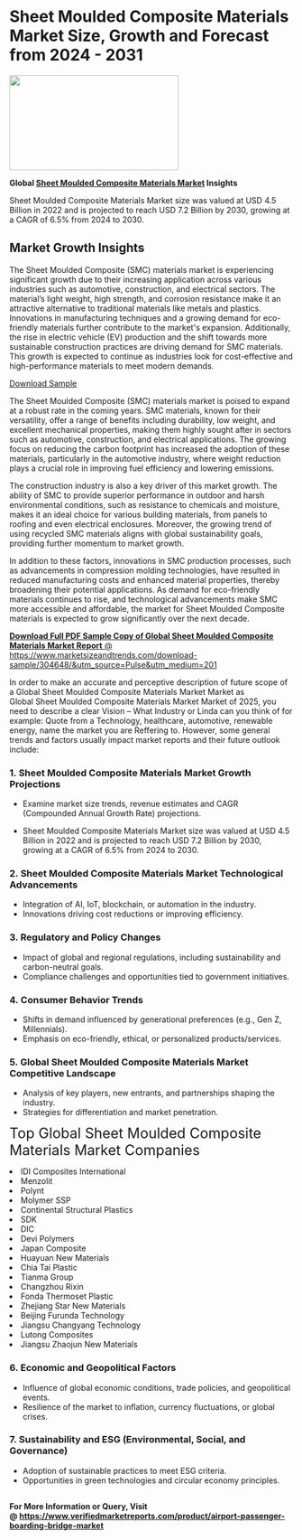 <H1>Sheet Moulded Composite Materials Market Size, Growth and Forecast from 2024 - 2031</H1><img class="aligncenter size-medium wp-image-584254" src="https://thirdeyenews.in/wp-content/uploads/2024/09/Global-Market-Research-300x168.jpeg" alt="" width="300" height="168" /><p><strong>Global&nbsp;<a href="https://www.marketsizeandtrends.com/download-sample/304648/&amp;utm_source=Pulse&amp;utm_medium=201">Sheet Moulded Composite Materials Market</a> Insights</strong></p><p>Sheet Moulded Composite Materials Market size was valued at USD 4.5 Billion in 2022 and is projected to reach USD 7.2 Billion by 2030, growing at a CAGR of 6.5% from 2024 to 2030.</p><p><h2>Market Growth Insights</h2> <p>The Sheet Moulded Composite (SMC) materials market is experiencing significant growth due to their increasing application across various industries such as automotive, construction, and electrical sectors. The material’s light weight, high strength, and corrosion resistance make it an attractive alternative to traditional materials like metals and plastics. Innovations in manufacturing techniques and a growing demand for eco-friendly materials further contribute to the market's expansion. Additionally, the rise in electric vehicle (EV) production and the shift towards more sustainable construction practices are driving demand for SMC materials. This growth is expected to continue as industries look for cost-effective and high-performance materials to meet modern demands.</p> <p><a href="#">Download Sample</a></p> <p>The Sheet Moulded Composite (SMC) materials market is poised to expand at a robust rate in the coming years. SMC materials, known for their versatility, offer a range of benefits including durability, low weight, and excellent mechanical properties, making them highly sought after in sectors such as automotive, construction, and electrical applications. The growing focus on reducing the carbon footprint has increased the adoption of these materials, particularly in the automotive industry, where weight reduction plays a crucial role in improving fuel efficiency and lowering emissions.</p> <p>The construction industry is also a key driver of this market growth. The ability of SMC to provide superior performance in outdoor and harsh environmental conditions, such as resistance to chemicals and moisture, makes it an ideal choice for various building materials, from panels to roofing and even electrical enclosures. Moreover, the growing trend of using recycled SMC materials aligns with global sustainability goals, providing further momentum to market growth.</p> <p>In addition to these factors, innovations in SMC production processes, such as advancements in compression molding technologies, have resulted in reduced manufacturing costs and enhanced material properties, thereby broadening their potential applications. As demand for eco-friendly materials continues to rise, and technological advancements make SMC more accessible and affordable, the market for Sheet Moulded Composite materials is expected to grow significantly over the next decade.</p> <p><a href="#"></p><p><span class=""><strong>Download Full PDF Sample Copy of Global Sheet Moulded Composite Materials Market Report</strong> @ <a href="https://www.marketsizeandtrends.com/download-sample/304648/&amp;utm_source=Pulse&amp;utm_medium=201" target="_blank">https://www.marketsizeandtrends.com/download-sample/304648/&amp;utm_source=Pulse&amp;utm_medium=201</a></span></p><p>In order to make an accurate and perceptive description of future scope of a Global&nbsp;Sheet Moulded Composite Materials Market Market as Global&nbsp;Sheet Moulded Composite Materials Market Market of 2025, you need to describe a clear Vision &ndash; What Industry or Linda can you think of for example: Quote from a Technology, healthcare, automotive, renewable energy, name the market you are Reffering to. However, some general trends and factors usually impact market reports and their future outlook include:</p><h3>1.&nbsp;<strong>Sheet Moulded Composite Materials Market Growth Projections</strong></h3><ul><li>Examine market size trends, revenue estimates and CAGR (Compounded Annual Growth Rate) projections.</li><li><p>Sheet Moulded Composite Materials Market size was valued at USD 4.5 Billion in 2022 and is projected to reach USD 7.2 Billion by 2030, growing at a CAGR of 6.5% from 2024 to 2030.</p></li></ul><h3>2.&nbsp;<strong>Sheet Moulded Composite Materials Market Technological Advancements</strong></h3><ul><li>Integration of AI, IoT, blockchain, or automation in the industry.</li><li>Innovations driving cost reductions or improving efficiency.</li></ul><h3>3.&nbsp;<strong>Regulatory and Policy Changes</strong></h3><ul><li>Impact of global and regional regulations, including sustainability and carbon-neutral goals.</li><li>Compliance challenges and opportunities tied to government initiatives.</li></ul><h3>4.&nbsp;<strong>Consumer Behavior Trends</strong></h3><ul><li>Shifts in demand influenced by generational preferences (e.g., Gen Z, Millennials).</li><li>Emphasis on eco-friendly, ethical, or personalized products/services.</li></ul><h3>5.&nbsp;<strong>Global Sheet Moulded Composite Materials Market Competitive Landscape</strong></h3><ul><li>Analysis of key players, new entrants, and partnerships shaping the industry.</li><li>Strategies for differentiation and market penetration.</li></ul><p data-pm-slice="1 1 []"><span style="color: inherit; font-family: inherit; font-size: 25px;">Top Global Sheet Moulded Composite Materials Market Companies</span></p><div class="" data-test-id=""><p><li>IDI Composites International</li><li> Menzolit</li><li> Polynt</li><li> Molymer SSP</li><li> Continental Structural Plastics</li><li> SDK</li><li> DIC</li><li> Devi Polymers</li><li> Japan Composite</li><li> Huayuan New Materials</li><li> Chia Tai Plastic</li><li> Tianma Group</li><li> Changzhou Rixin</li><li> Fonda Thermoset Plastic</li><li> Zhejiang Star New Materials</li><li> Beijing Furunda Technology</li><li> Jiangsu Changyang Technology</li><li> Lutong Composites</li><li> Jiangsu Zhaojun New Materials</li></p></div><h3>6.&nbsp;<strong>Economic and Geopolitical Factors</strong></h3><ul><li>Influence of global economic conditions, trade policies, and geopolitical events.</li><li>Resilience of the market to inflation, currency fluctuations, or global crises.</li></ul><h3>7.&nbsp;<strong>Sustainability and ESG (Environmental, Social, and Governance)</strong></h3><ul><li>Adoption of sustainable practices to meet ESG criteria.</li><li>Opportunities in green technologies and circular economy principles.</li></ul><h2><strong style="font-size: 14px;">For More Information or Query, Visit @&nbsp;</strong><a style="background-color: #ffffff; font-size: 14px;" href="https://www.marketsizeandtrends.com/report/sheet-moulded-composite-materials-market/" target="_blank">https://www.verifiedmarketreports.com/product/airport-passenger-boarding-bridge-market</a></h2>
